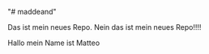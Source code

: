 "# maddeand" 

Das ist mein neues Repo. Nein das ist  mein neues Repo!!!!

Hallo mein Name ist Matteo